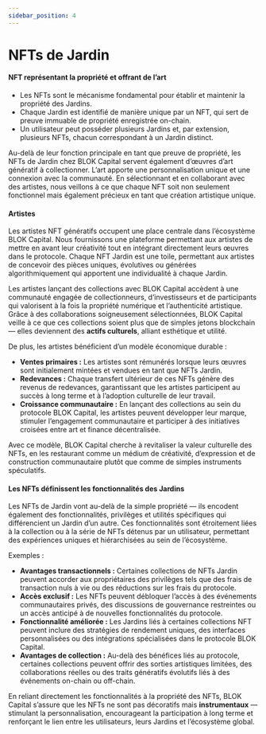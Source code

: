 ```yaml
---
sidebar_position: 4
---
```


# NFTs de Jardin

#### NFT représentant la propriété et offrant de l’art

* Les NFTs sont le mécanisme fondamental pour établir et maintenir la propriété des Jardins.
* Chaque Jardin est identifié de manière unique par un NFT, qui sert de preuve immuable de propriété enregistrée on-chain.
* Un utilisateur peut posséder plusieurs Jardins et, par extension, plusieurs NFTs, chacun correspondant à un Jardin distinct.

Au-delà de leur fonction principale en tant que preuve de propriété, les NFTs de Jardin chez BLOK Capital servent également d’œuvres d’art génératif à collectionner. L’art apporte une personnalisation unique et une connexion avec la communauté. En sélectionnant et en collaborant avec des artistes, nous veillons à ce que chaque NFT soit non seulement fonctionnel mais également précieux en tant que création artistique unique.


#### Artistes

Les artistes NFT génératifs occupent une place centrale dans l’écosystème BLOK Capital. Nous fournissons une plateforme permettant aux artistes de mettre en avant leur créativité tout en intégrant directement leurs œuvres dans le protocole. Chaque NFT Jardin est une toile, permettant aux artistes de concevoir des pièces uniques, évolutives ou générées algorithmiquement qui apportent une individualité à chaque Jardin.

Les artistes lançant des collections avec BLOK Capital accèdent à une communauté engagée de collectionneurs, d’investisseurs et de participants qui valorisent à la fois la propriété numérique et l’authenticité artistique. Grâce à des collaborations soigneusement sélectionnées, BLOK Capital veille à ce que ces collections soient plus que de simples jetons blockchain — elles deviennent des **actifs culturels**, alliant esthétique et utilité.

De plus, les artistes bénéficient d’un modèle économique durable :

* **Ventes primaires :** Les artistes sont rémunérés lorsque leurs œuvres sont initialement mintées et vendues en tant que NFTs Jardin.
* **Redevances :** Chaque transfert ultérieur de ces NFTs génère des revenus de redevances, garantissant que les artistes participent au succès à long terme et à l’adoption culturelle de leur travail.
* **Croissance communautaire :** En lançant des collections au sein du protocole BLOK Capital, les artistes peuvent développer leur marque, stimuler l’engagement communautaire et participer à des initiatives croisées entre art et finance décentralisée.

Avec ce modèle, BLOK Capital cherche à revitaliser la valeur culturelle des NFTs, en les restaurant comme un médium de créativité, d’expression et de construction communautaire plutôt que comme de simples instruments spéculatifs.


#### Les NFTs définissent les fonctionnalités des Jardins

Les NFTs de Jardin vont au-delà de la simple propriété — ils encodent également des fonctionnalités, privilèges et utilités spécifiques qui différencient un Jardin d’un autre. Ces fonctionnalités sont étroitement liées à la collection ou à la série de NFTs détenus par un utilisateur, permettant des expériences uniques et hiérarchisées au sein de l’écosystème.

Exemples :

* **Avantages transactionnels :** Certaines collections de NFTs Jardin peuvent accorder aux propriétaires des privilèges tels que des frais de transaction nuls à vie ou des réductions sur les frais du protocole.
* **Accès exclusif :** Les NFTs peuvent débloquer l’accès à des événements communautaires privés, des discussions de gouvernance restreintes ou un accès anticipé à de nouvelles fonctionnalités du protocole.
* **Fonctionnalité améliorée :** Les Jardins liés à certaines collections NFT peuvent inclure des stratégies de rendement uniques, des interfaces personnalisées ou des intégrations spécialisées dans le protocole BLOK Capital.
* **Avantages de collection :** Au-delà des bénéfices liés au protocole, certaines collections peuvent offrir des sorties artistiques limitées, des collaborations réelles ou des traits génératifs évolutifs liés à des événements on-chain ou off-chain.

En reliant directement les fonctionnalités à la propriété des NFTs, BLOK Capital s’assure que les NFTs ne sont pas décoratifs mais **instrumentaux** — stimulant la personnalisation, encourageant la participation à long terme et renforçant le lien entre les utilisateurs, leurs Jardins et l’écosystème global.

